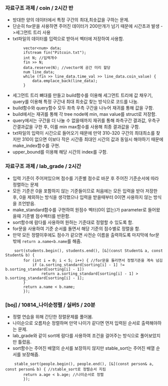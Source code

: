 ### 자료구조 과제 / coin / 2시간 반

- 방대한 양의 데이터에서 특정 구간의 최대,최솟값을 구하는 문제.
- 단순히 for문을 사용하면 주어진 데이터가 200만개가 넘기 때문에 시간초과 발생 ->세그먼트 트리 사용
- txt파일의 데이터를 입력으로 받아서 벡터에 저장하여 사용함.
```
        vector<num> data;
        ifstream fin("Pitcoin.txt");
        int N; //입력개수
        fin >> N;
        data.reserve(N); //vector에 공간 미리 할당
        num line_data;
        while (fin >> line_data.time_val >> line_data.coin_value) {
            data.emplace_back(line_data);
        }
```

- 세그먼트 트리 뼈대를 만들고 build함수를 이용해 세그먼트 트리에 값 채우기, query를 이용해 특정 구간내 최대 최솟값 찾는 방식으로 코드를 나눔.
- build함수와 query함수 모두 좌측 우측 구간을 나누어 재귀를 통해 값을 구함. 
- build에서는 재귀를 통해 각 tree node에 min, max value를 struct로 저장함.
- query에서는 구간을 더 나눌 수 없을때까지 재귀를 통해 좌측구간 결과값, 우측구간결과값을 구한 후, 이를 min max함수를 사용해 최종 결과값을 구함.
- txt파일의 입력이 시간으로 들어오기 때문에 만약 310-320 구간의 최대최소를 찾지만 310이 없으면 이보다 작은 시간중 최대인 시간의 값과 동일시 해야하기 때문에 make_index함수를 구현.
- upper_bound를 이용해 해당 시간의 index를 구함.

### 자료구조 과제 / lab_grade / 2시간

- 입력 기준이 주어져있으며 점수를 기준별 점수로 바꾼 후 주어진 기준순서에 따라 정렬하는 문제
- 모든 기준은 0을 포함하지 않는 기준들이므로 처음에는 모든 입력을 받아 저장한 후, 0을 제외하는 방식을 생각했으나 입력을 받을때부터 0이면 사용하지 않는 방식을 조언받음.
- make_standard함수를 구현하여 원점수 벡터(0이 없는)가 parameter로 들어왔을때 기준별 점수벡터를 반환함.
- sort함수에 람다를 사용하여 원하는 기준대로 정렬할 수 있도록 함.
- for문을 사용하여 기준 순서를 돌면서 해당 기준의 점수별로 정렬을 함.
- 만약 모든 정렬이후에도 점수가 같으면 사전순 이름을 출력하도록 마지막에 for문 밖에 `return a.name<b.name`를 해줌.
```
    sort(students.begin(), students.end(), [&](const Student& a, const Student& b) {
        for (int i = 0; i < 5; i++) { //for문을 돌리면서 정렬기준을 계속 넘김
            if (a.sorting_standard[sorting[i] - 1] != b.sorting_standard[sorting[i] - 1])
                return a.sorting_standard[sorting[i] - 1] > b.sorting_standard[sorting[i] - 1];
        }
        return a.name < b.name;
        });
```

### [boj] / 10814_나이순정렬 / 실버5 / 20분

- 정렬 연습을 위해 간단한 정렬문제를 풀어봄.
- 나이순으로 오름차순 정렬하며 만약 나이가 같다면 먼저 입력된 순서로 출력해야하는 문제.
- lab_grade와 같이 sort에 람다를 사용하여 조건을 걸어주는 방식으로 풀어보았지만 틀렸음.
- sort함수는 주어진 배열의 순서를 보장하지 않지만 stable_sort는 주어진 배열 순서를 보장해줌.
```
    stable_sort(people.begin(), people.end(), [&](const person& a, const person& b) { //stable_sort로 정렬순서 지킴
        return a.age < b.age; //나이순서로 정렬
        });
```
